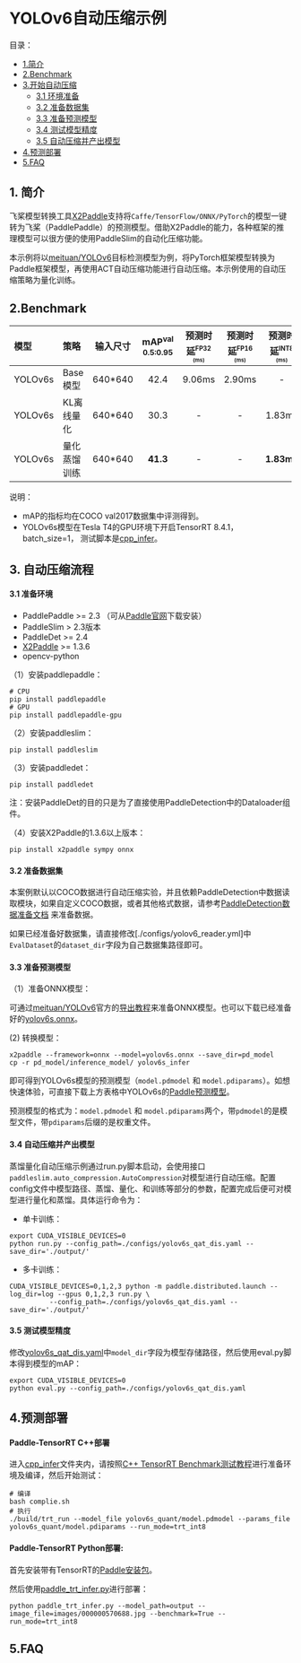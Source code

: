 # YOLOv6自动压缩示例

目录：
- [1.简介](#1简介)
- [2.Benchmark](#2Benchmark)
- [3.开始自动压缩](#自动压缩流程)
  - [3.1 环境准备](#31-准备环境)
  - [3.2 准备数据集](#32-准备数据集)
  - [3.3 准备预测模型](#33-准备预测模型)
  - [3.4 测试模型精度](#34-测试模型精度)
  - [3.5 自动压缩并产出模型](#35-自动压缩并产出模型)
- [4.预测部署](#4预测部署)
- [5.FAQ](5FAQ)

## 1. 简介

飞桨模型转换工具[X2Paddle](https://github.com/PaddlePaddle/X2Paddle)支持将```Caffe/TensorFlow/ONNX/PyTorch```的模型一键转为飞桨（PaddlePaddle）的预测模型。借助X2Paddle的能力，各种框架的推理模型可以很方便的使用PaddleSlim的自动化压缩功能。

本示例将以[meituan/YOLOv6](https://github.com/meituan/YOLOv6)目标检测模型为例，将PyTorch框架模型转换为Paddle框架模型，再使用ACT自动压缩功能进行自动压缩。本示例使用的自动压缩策略为量化训练。

## 2.Benchmark

| 模型  |  策略  | 输入尺寸 | mAP<sup>val<br>0.5:0.95 | 预测时延<sup><small>FP32</small><sup><br><sup>(ms) |预测时延<sup><small>FP16</small><sup><br><sup>(ms) | 预测时延<sup><small>INT8</small><sup><br><sup>(ms) |  配置文件 | Inference模型  |
| :-------- |:-------- |:--------: | :---------------------: | :----------------: | :----------------: | :---------------: | :-----------------------------: | :-----------------------------: |
| YOLOv6s |  Base模型 | 640*640  |  42.4   |   9.06ms  |   2.90ms   |  -  |  - | [Model](https://bj.bcebos.com/v1/paddle-slim-models/detection/yolov6s_infer.tar) |
| YOLOv6s |  KL离线量化 | 640*640  |  30.3   |   - |   -   |  1.83ms  |  - | - |
| YOLOv6s |  量化蒸馏训练 | 640*640  |  **41.3**   |   - |   -   |  **1.83ms**  |  [config](./configs/yolov6s_qat_dis.yaml) | [Model](https://bj.bcebos.com/v1/paddle-slim-models/act/yolov6s_quant.tar) |

说明：
- mAP的指标均在COCO val2017数据集中评测得到。
- YOLOv6s模型在Tesla T4的GPU环境下开启TensorRT 8.4.1，batch_size=1， 测试脚本是[cpp_infer](./cpp_infer)。

## 3. 自动压缩流程

#### 3.1 准备环境
- PaddlePaddle >= 2.3 （可从[Paddle官网](https://www.paddlepaddle.org.cn/install/quick?docurl=/documentation/docs/zh/install/pip/linux-pip.html)下载安装）
- PaddleSlim > 2.3版本
- PaddleDet >= 2.4
- [X2Paddle](https://github.com/PaddlePaddle/X2Paddle) >= 1.3.6
- opencv-python

（1）安装paddlepaddle：
```shell
# CPU
pip install paddlepaddle
# GPU
pip install paddlepaddle-gpu
```

（2）安装paddleslim：
```shell
pip install paddleslim
```

（3）安装paddledet：
```shell
pip install paddledet
```

注：安装PaddleDet的目的只是为了直接使用PaddleDetection中的Dataloader组件。

（4）安装X2Paddle的1.3.6以上版本：
```shell
pip install x2paddle sympy onnx
```

#### 3.2 准备数据集

本案例默认以COCO数据进行自动压缩实验，并且依赖PaddleDetection中数据读取模块，如果自定义COCO数据，或者其他格式数据，请参考[PaddleDetection数据准备文档](https://github.com/PaddlePaddle/PaddleDetection/blob/release/2.4/docs/tutorials/PrepareDataSet.md) 来准备数据。

如果已经准备好数据集，请直接修改[./configs/yolov6_reader.yml]中`EvalDataset`的`dataset_dir`字段为自己数据集路径即可。


#### 3.3 准备预测模型

（1）准备ONNX模型：

可通过[meituan/YOLOv6](https://github.com/meituan/YOLOv6)官方的[导出教程](https://github.com/meituan/YOLOv6/blob/main/deploy/ONNX/README.md)来准备ONNX模型。也可以下载已经准备好的[yolov6s.onnx](https://paddle-slim-models.bj.bcebos.com/act/yolov6s.onnx)。


(2) 转换模型：
```
x2paddle --framework=onnx --model=yolov6s.onnx --save_dir=pd_model
cp -r pd_model/inference_model/ yolov6s_infer
```
即可得到YOLOv6s模型的预测模型（`model.pdmodel` 和 `model.pdiparams`）。如想快速体验，可直接下载上方表格中YOLOv6s的[Paddle预测模型](https://bj.bcebos.com/v1/paddle-slim-models/detection/yolov6s_infer.tar)。


预测模型的格式为：`model.pdmodel` 和 `model.pdiparams`两个，带`pdmodel`的是模型文件，带`pdiparams`后缀的是权重文件。


#### 3.4 自动压缩并产出模型

蒸馏量化自动压缩示例通过run.py脚本启动，会使用接口```paddleslim.auto_compression.AutoCompression```对模型进行自动压缩。配置config文件中模型路径、蒸馏、量化、和训练等部分的参数，配置完成后便可对模型进行量化和蒸馏。具体运行命令为：

- 单卡训练：
```
export CUDA_VISIBLE_DEVICES=0
python run.py --config_path=./configs/yolov6s_qat_dis.yaml --save_dir='./output/'
```

- 多卡训练：
```
CUDA_VISIBLE_DEVICES=0,1,2,3 python -m paddle.distributed.launch --log_dir=log --gpus 0,1,2,3 run.py \
          --config_path=./configs/yolov6s_qat_dis.yaml --save_dir='./output/'
```

#### 3.5 测试模型精度

修改[yolov6s_qat_dis.yaml](./configs/yolov6s_qat_dis.yaml)中`model_dir`字段为模型存储路径，然后使用eval.py脚本得到模型的mAP：
```
export CUDA_VISIBLE_DEVICES=0
python eval.py --config_path=./configs/yolov6s_qat_dis.yaml
```


## 4.预测部署

#### Paddle-TensorRT C++部署

进入[cpp_infer](./cpp_infer)文件夹内，请按照[C++ TensorRT Benchmark测试教程](./cpp_infer/README.md)进行准备环境及编译，然后开始测试：
```shell
# 编译
bash complie.sh
# 执行
./build/trt_run --model_file yolov6s_quant/model.pdmodel --params_file yolov6s_quant/model.pdiparams --run_mode=trt_int8
```

#### Paddle-TensorRT Python部署:

首先安装带有TensorRT的[Paddle安装包](https://www.paddlepaddle.org.cn/inference/v2.3/user_guides/download_lib.html#python)。

然后使用[paddle_trt_infer.py](./paddle_trt_infer.py)进行部署：
```shell
python paddle_trt_infer.py --model_path=output --image_file=images/000000570688.jpg --benchmark=True --run_mode=trt_int8
```

## 5.FAQ
